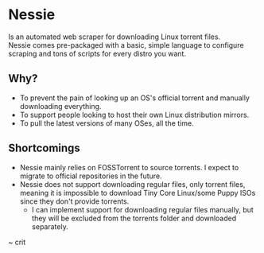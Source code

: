 # Nessie
Is an automated web scraper for downloading Linux torrent files.   
Nessie comes pre-packaged with a basic, simple language to configure scraping and tons of scripts for every distro you want.   
   
## Why?
- To prevent the pain of looking up an OS's official torrent and manually downloading everything.
- To support people looking to host their own Linux distribution mirrors.
- To pull the latest versions of many OSes, all the time.
   
## Shortcomings
- Nessie mainly relies on FOSSTorrent to source torrents. I expect to migrate to official repositories in the future.
- Nessie does not support downloading regular files, only torrent files, meaning it is impossible to download Tiny Core Linux/some Puppy ISOs since they don't provide torrents.
    - I can implement support for downloading regular files manually, but they will be excluded from the torrents folder and downloaded separately.
   
   
~ crit